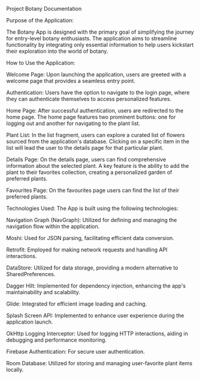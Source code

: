 Project Botany  Documentation

Purpose of the Application:

The Botany App is designed with the primary goal of simplifying the journey for entry-level botany enthusiasts. The application aims to streamline functionality by integrating only essential information to help users kickstart their exploration into the world of botany.

How to Use the Application:

Welcome Page:
Upon launching the application, users are greeted with a welcome page that provides a seamless entry point.

Authentication:
Users have the option to navigate to the login page, where they can authenticate themselves to access personalized features.

Home Page:
After successful authentication, users are redirected to the home page.
The home page features two prominent buttons: one for logging out and another for navigating to the plant list.

Plant List:
In the list fragment, users can explore a curated list of flowers sourced from the application's database.
Clicking on a specific item in the list will lead the user to the details page for that particular plant.

Details Page:
On the details page, users can find comprehensive information about the selected plant.
A key feature is the ability to add the plant to their favorites collection, creating a personalized garden of preferred plants.

Favourites Page:
On the favourites page users can find the list of their preferred plants.

Technologies Used:
The App is built using the following technologies:

Navigation Graph (NavGraph):
Utilized for defining and managing the navigation flow within the application.

Moshi:
Used for JSON parsing, facilitating efficient data conversion.

Retrofit:
Employed for making network requests and handling API interactions.

DataStore:
Utilized for data storage, providing a modern alternative to SharedPreferences.

Dagger Hilt:
Implemented for dependency injection, enhancing the app's maintainability and scalability.

Glide:
Integrated for efficient image loading and caching.

Splash Screen API:
Implemented to enhance user experience during the application launch.

OkHttp Logging Interceptor:
Used for logging HTTP interactions, aiding in debugging and performance monitoring.

Firebase Authentication:
For secure user authentication.

Room Database:
Utilized for storing and managing user-favorite plant items locally.
